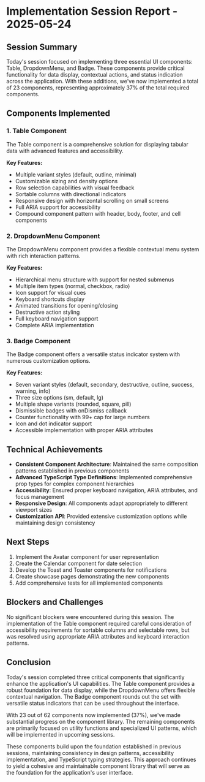 # Implementation Session Report - 2025-05-24

## Session Summary

Today's session focused on implementing three essential UI components: Table, DropdownMenu, and Badge. These components provide critical functionality for data display, contextual actions, and status indication across the application. With these additions, we've now implemented a total of 23 components, representing approximately 37% of the total required components.

## Components Implemented

### 1. Table Component

The Table component is a comprehensive solution for displaying tabular data with advanced features and accessibility.

**Key Features:**
- Multiple variant styles (default, outline, minimal)
- Customizable sizing and density options
- Row selection capabilities with visual feedback
- Sortable columns with directional indicators
- Responsive design with horizontal scrolling on small screens
- Full ARIA support for accessibility
- Compound component pattern with header, body, footer, and cell components

### 2. DropdownMenu Component

The DropdownMenu component provides a flexible contextual menu system with rich interaction patterns.

**Key Features:**
- Hierarchical menu structure with support for nested submenus
- Multiple item types (normal, checkbox, radio)
- Icon support for visual cues
- Keyboard shortcuts display
- Animated transitions for opening/closing
- Destructive action styling
- Full keyboard navigation support
- Complete ARIA implementation

### 3. Badge Component

The Badge component offers a versatile status indicator system with numerous customization options.

**Key Features:**
- Seven variant styles (default, secondary, destructive, outline, success, warning, info)
- Three size options (sm, default, lg)
- Multiple shape variants (rounded, square, pill)
- Dismissible badges with onDismiss callback
- Counter functionality with 99+ cap for large numbers
- Icon and dot indicator support
- Accessible implementation with proper ARIA attributes

## Technical Achievements

- **Consistent Component Architecture**: Maintained the same composition patterns established in previous components
- **Advanced TypeScript Type Definitions**: Implemented comprehensive prop types for complex component hierarchies
- **Accessibility**: Ensured proper keyboard navigation, ARIA attributes, and focus management
- **Responsive Design**: All components adapt appropriately to different viewport sizes
- **Customization API**: Provided extensive customization options while maintaining design consistency

## Next Steps

1. Implement the Avatar component for user representation
2. Create the Calendar component for date selection
3. Develop the Toast and Toaster components for notifications
4. Create showcase pages demonstrating the new components
5. Add comprehensive tests for all implemented components

## Blockers and Challenges

No significant blockers were encountered during this session. The implementation of the Table component required careful consideration of accessibility requirements for sortable columns and selectable rows, but was resolved using appropriate ARIA attributes and keyboard interaction patterns.

## Conclusion

Today's session completed three critical components that significantly enhance the application's UI capabilities. The Table component provides a robust foundation for data display, while the DropdownMenu offers flexible contextual navigation. The Badge component rounds out the set with versatile status indicators that can be used throughout the interface.

With 23 out of 62 components now implemented (37%), we've made substantial progress on the component library. The remaining components are primarily focused on utility functions and specialized UI patterns, which will be implemented in upcoming sessions.

These components build upon the foundation established in previous sessions, maintaining consistency in design patterns, accessibility implementation, and TypeScript typing strategies. This approach continues to yield a cohesive and maintainable component library that will serve as the foundation for the application's user interface. 